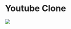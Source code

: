 # Youtube Clone

<img src="https://github.com/Thoomas806/Youtube-clone/blob/main/imagens/Blank%202%20Grids%20Collage.png)https://github.com/Thoomas806/Youtube-clone/blob/main/imagens/Blank%202%20Grids%20Collage.png">


